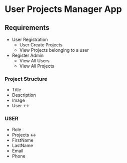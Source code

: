# User Projects Manager App

## Requirements 
 - User Registration
    - User Create Projects
    - View Projects belonging to a user
 - Register Admin
    - View All Users 
    - View All Projects

### Project Structure
- Title
- Description
- Image
- User <->

### USER
- Role
- Projects <->
- FirstName
- LastName
- Email
- Phone
